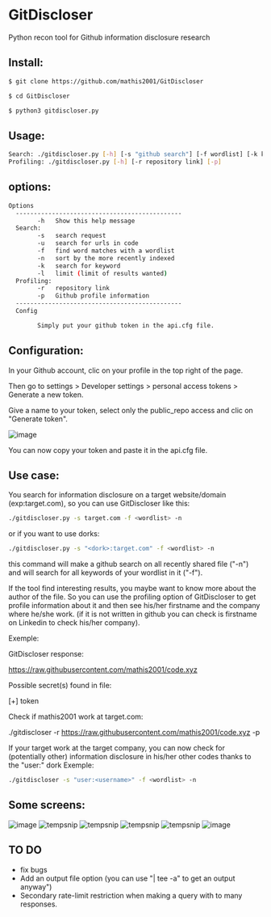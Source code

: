 # GitDiscloser
Python recon tool for Github information disclosure research

## Install:
```bash
$ git clone https://github.com/mathis2001/GitDiscloser

$ cd GitDiscloser

$ python3 gitdiscloser.py
```
## Usage:
```bash
Search: ./gitdiscloser.py [-h] [-s "github search"] [-f wordlist] [-k keyword] [-l limit] [-u] [-n]
Profiling: ./gitdiscloser.py [-h] [-r repository link] [-p]
```
## options:
```bash
Options
  ----------------------------------------------
        -h   Show this help message
  Search:
        -s   search request
        -u   search for urls in code
        -f   find word matches with a wordlist
        -n   sort by the more recently indexed
        -k   search for keyword
        -l   limit (limit of results wanted)
  Profiling:
        -r   repository link
        -p   Github profile information
  ----------------------------------------------
  Config 

        Simply put your github token in the api.cfg file. 

```
## Configuration:

In your Github account, clic on your profile in the top right of the page.

Then go to settings > Developer settings > personal access tokens > Generate a new token.

Give a name to your token, select only the public_repo access and clic on "Generate token".

![image](https://user-images.githubusercontent.com/40497633/171192364-aa66b523-cb2f-40e4-bcf2-8b007a1ad682.png)


You can now copy your token and paste it in the api.cfg file.

## Use case:

You search for information disclosure on a target website/domain (exp:target.com), so you can use GitDiscloser like this:
```bash
./gitdiscloser.py -s target.com -f <wordlist> -n
```
or if you want to use dorks:
```bash
./gitdiscloser.py -s "<dork>:target.com" -f <wordlist> -n
```
this command will make a github search on all recently shared file ("-n") and will search for all keywords of your wordlist in it ("-f").
  
If the tool find interesting results, you maybe want to know more about the author of the file.
So you can use the profiling option of GitDiscloser to get profile information about it and then see his/her firstname and the company where he/she work. (if it is not written in github you can check is firstname on Linkedin to check his/her company).

Exemple:

GitDiscloser response:

https://raw.githubusercontent.com/mathis2001/code.xyz

Possible secret(s) found in file:

[+] token

Check if mathis2001 work at target.com:

./gitdiscloser -r https://raw.githubusercontent.com/mathis2001/code.xyz -p
  
If your target work at the target company, you can now check for (potentially other) information disclosure in his/her other codes thanks to the "user:" dork
Exemple:
```bash 
./gitdiscloser -s "user:<username>" -f <wordlist> -n
```
## Some screens:

![image](https://user-images.githubusercontent.com/40497633/171599615-d4ea31ac-a6bb-4d8d-9be7-0ef7a1e6ab33.png)
![tempsnip](https://user-images.githubusercontent.com/40497633/171599909-f942bc64-7e95-4c89-8fcd-a190b79dd45b.png)
![tempsnip](https://user-images.githubusercontent.com/40497633/171600194-a5504367-0d29-411e-9af2-c05a3fb4899a.png)
![tempsnip](https://user-images.githubusercontent.com/40497633/171600770-77d167e8-b95f-4e4b-a234-bc65a4c50cbf.png)
![tempsnip](https://user-images.githubusercontent.com/40497633/171601131-718194d0-2fbf-4eba-8aaf-7623ad8ad950.png)
![image](https://user-images.githubusercontent.com/40497633/171602264-671fb8a0-8369-4e38-9c55-caca6ea2b96c.png)

## TO DO

- fix bugs
- Add an output file option (you can use "| tee -a" to get an output anyway")
- Secondary rate-limit restriction when making a query with to many responses.
